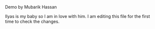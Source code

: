 Demo by Mubarik Hassan


Ilyas is my baby so I am in love with him. 
I am editing this file for the first time to check the changes.
